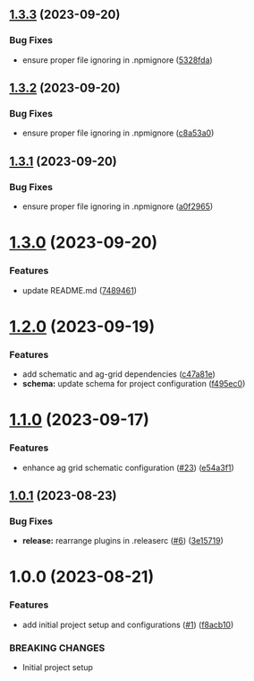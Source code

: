 ## [1.3.3](https://github.com/s-gryt/ng-ag-grid-schematics/compare/v1.3.2...v1.3.3) (2023-09-20)


### Bug Fixes

* ensure proper file ignoring in .npmignore ([5328fda](https://github.com/s-gryt/ng-ag-grid-schematics/commit/5328fdaab7681dcd812c40f7ee253c785326b401))

## [1.3.2](https://github.com/s-gryt/ng-ag-grid-schematics/compare/v1.3.1...v1.3.2) (2023-09-20)


### Bug Fixes

* ensure proper file ignoring in .npmignore ([c8a53a0](https://github.com/s-gryt/ng-ag-grid-schematics/commit/c8a53a048ef333d581ed135bfcb8b81738ef7f7c))

## [1.3.1](https://github.com/s-gryt/ng-ag-grid-schematics/compare/v1.3.0...v1.3.1) (2023-09-20)


### Bug Fixes

* ensure proper file ignoring in .npmignore ([a0f2965](https://github.com/s-gryt/ng-ag-grid-schematics/commit/a0f29657ea95535ff21001a29106756c1abf3bd8))

# [1.3.0](https://github.com/s-gryt/ng-ag-grid-schematics/compare/v1.2.0...v1.3.0) (2023-09-20)


### Features

* update README.md ([7489461](https://github.com/s-gryt/ng-ag-grid-schematics/commit/74894612bad98a8b1c75303ec9ab2bab30e05158))

# [1.2.0](https://github.com/s-gryt/ng-ag-grid-schematics/compare/v1.1.0...v1.2.0) (2023-09-19)


### Features

* add schematic and ag-grid dependencies ([c47a81e](https://github.com/s-gryt/ng-ag-grid-schematics/commit/c47a81ea5e8aded2c7647eaaeabc6603a486b421))
* **schema:** update schema for project configuration ([f495ec0](https://github.com/s-gryt/ng-ag-grid-schematics/commit/f495ec0bd8d12ab44c3ca8d74a328634e95d71de))

# [1.1.0](https://github.com/s-gryt/ng-ag-grid-schematics/compare/v1.0.1...v1.1.0) (2023-09-17)


### Features

* enhance ag grid schematic configuration ([#23](https://github.com/s-gryt/ng-ag-grid-schematics/issues/23)) ([e54a3f1](https://github.com/s-gryt/ng-ag-grid-schematics/commit/e54a3f130ddbf88a7b292cc71c48f8889eeceffb))

## [1.0.1](https://github.com/Sgryts/ng-ag-grid-schematics/compare/v1.0.0...v1.0.1) (2023-08-23)


### Bug Fixes

* **release:** rearrange plugins in .releaserc ([#6](https://github.com/Sgryts/ng-ag-grid-schematics/issues/6)) ([3e15719](https://github.com/Sgryts/ng-ag-grid-schematics/commit/3e15719f9888444a4ab75189dc72aa7e77f8de55))

# 1.0.0 (2023-08-21)


### Features

* add initial project setup and configurations ([#1](https://github.com/Sgryts/ng-ag-grid-schematics/issues/1)) ([f8acb10](https://github.com/Sgryts/ng-ag-grid-schematics/commit/f8acb109615c58d64c2a3319cc5f142e280e1921))


### BREAKING CHANGES

* Initial project setup
